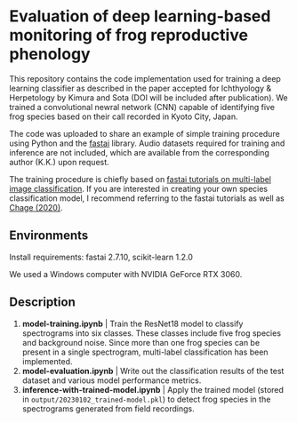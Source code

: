 # Evaluation of deep learning-based monitoring of frog reproductive phenology

This repository contains the code implementation used for training a deep learning classifier as described in the paper accepted for Ichthyology & Herpetology by Kimura and Sota (DOI will be included after publication). We trained a convolutional newral network (CNN) capable of identifying five frog species based on their call recorded in Kyoto City, Japan.

The code was uploaded to share an example of simple training procedure using Python and the [fastai](https://www.fast.ai/) library. Audio datasets required for training and inference are not included, which are available from the corresponding author (K.K.) upon request.

The training procedure is chiefly based on [fastai tutorials on multi-label image classification](https://docs.fast.ai/tutorial.vision.html#multi-label-classification---using-the-high-level-api).  If you are interested in creating your own species classification model, I recommend referring to the fastai tutorials as well as [Chage (2020)](https://doi.org/10.22541/au.158316446.65534248).



## Environments

Install requirements: fastai 2.7.10, scikit-learn 1.2.0

We used a Windows computer with NVIDIA GeForce RTX 3060.

## Description

1. **model-training.ipynb** | Train the ResNet18 model to classify spectrograms into six classes. These classes include five frog species and background noise. Since more than one frog species can be present in a single spectrogram, multi-label classification has been implemented.
2. **model-evaluation.ipynb** | Write out the classification results of the test dataset and various model performance metrics.
3. **inference-with-trained-model.ipynb** | Apply the trained model (stored in `output/20230102_trained-model.pkl`) to detect frog species in the spectrograms generated from field recordings.
